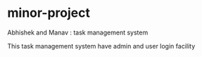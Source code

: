 # minor-project
Abhishek and Manav : task management system

This task management system have admin and user login facility

